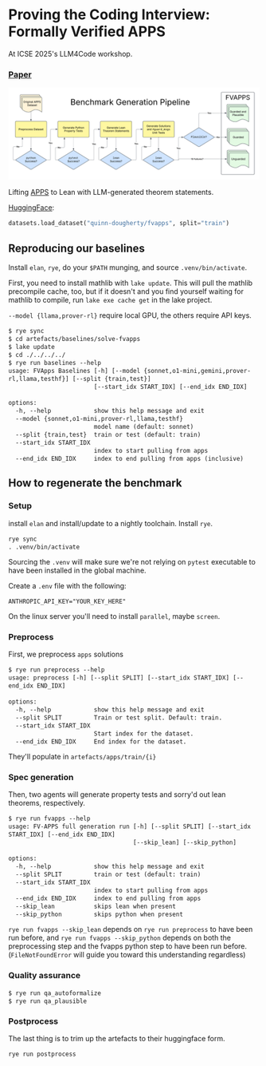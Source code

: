 # Proving the Coding Interview: Formally Verified APPS

At ICSE 2025's LLM4Code workshop.

### [Paper](https://drive.google.com/file/d/1fmx0NaKKzvH5gcFFNMJLL9BW2gMIbFkc/view?usp=sharing)

![pipeline](src/benchmark/postprocessing/pipeline.png)

Lifting [APPS](https://github.com/hendrycks/apps) to Lean with LLM-generated theorem statements.

[HuggingFace](https://huggingface.co/datasets/quinn-dougherty/fvapps):
``` python
datasets.load_dataset("quinn-dougherty/fvapps", split="train")
```

## Reproducing our baselines

Install `elan`, `rye`, do your `$PATH` munging, and source `.venv/bin/activate`.

First, you need to install mathlib with `lake update`. This will pull the mathlib precompile cache, too, but if it doesn't and you find yourself waiting for mathlib to compile, run `lake exe cache get` in the lake project.

`--model {llama,prover-rl}` require local GPU, the others require API keys.

```
$ rye sync
$ cd artefacts/baselines/solve-fvapps
$ lake update
$ cd ./../../../
$ rye run baselines --help
usage: FVApps Baselines [-h] [--model {sonnet,o1-mini,gemini,prover-rl,llama,testhf}] [--split {train,test}]
                        [--start_idx START_IDX] [--end_idx END_IDX]

options:
  -h, --help            show this help message and exit
  --model {sonnet,o1-mini,prover-rl,llama,testhf}
                        model name (default: sonnet)
  --split {train,test}  train or test (default: train)
  --start_idx START_IDX
                        index to start pulling from apps
  --end_idx END_IDX     index to end pulling from apps (inclusive)
```

## How to regenerate the benchmark

### Setup

install `elan` and install/update to a nightly toolchain. Install `rye`.

```
rye sync
. .venv/bin/activate
```

Sourcing the `.venv` will make sure we're not relying on `pytest` executable to have been installed in the global machine.

Create a `.env` file with the following:
```
ANTHROPIC_API_KEY="YOUR_KEY_HERE"
```

On the linux server you'll need to install `parallel`, maybe `screen`.

### Preprocess

First, we preprocess `apps` solutions

```
$ rye run preprocess --help
usage: preprocess [-h] [--split SPLIT] [--start_idx START_IDX] [--end_idx END_IDX]

options:
  -h, --help            show this help message and exit
  --split SPLIT         Train or test split. Default: train.
  --start_idx START_IDX
                        Start index for the dataset.
  --end_idx END_IDX     End index for the dataset.
```

They'll populate in `artefacts/apps/train/{i}`

### Spec generation

Then, two agents will generate property tests and sorry'd out lean theorems, respectively.

```
$ rye run fvapps --help
usage: FV-APPS full generation run [-h] [--split SPLIT] [--start_idx START_IDX] [--end_idx END_IDX]
                                   [--skip_lean] [--skip_python]

options:
  -h, --help            show this help message and exit
  --split SPLIT         train or test (default: train)
  --start_idx START_IDX
                        index to start pulling from apps
  --end_idx END_IDX     index to end pulling from apps
  --skip_lean           skips lean when present
  --skip_python         skips python when present
```

`rye run fvapps --skip_lean` depends on `rye run preprocess` to have been run before, and `rye run fvapps --skip_python` depends on both the preprocessing step and the fvapps python step to have been run before. (`FileNotFoundError` will guide you toward this understanding regardless)

### Quality assurance

```
$ rye run qa_autoformalize
$ rye run qa_plausible
```

### Postprocess

The last thing is to trim up the artefacts to their huggingface form.
```
rye run postprocess
```
